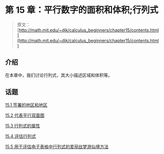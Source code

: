 # 第 15 章：平行数字的面积和体积;行列式

> 原文： [http://math.mit.edu/~djk/calculus_beginners/chapter15/contents.html](http://math.mit.edu/~djk/calculus_beginners/chapter15/contents.html)

## 介绍

在本章中，我们讨论行列式，其大小描述区域和体积等。

## 话题

[15.1 签署的地区和地区](section01.html)

[15.2 代表平行双面图](section02.html)

[15.3 行列式的属性](section03.html)

[15.4 评估行列式](section04.html)

[15.5 用于评估电子表格中行列式的爱丽丝梦游仙境方法](section05.html)
